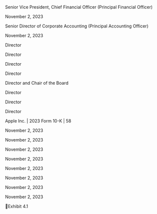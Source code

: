 Senior Vice President, Chief Financial Officer
(Principal Financial Officer)

November 2, 2023

Senior Director of Corporate Accounting
(Principal Accounting Officer)

November 2, 2023

Director

Director

Director

Director

Director and Chair of the Board

Director

Director

Director

Apple Inc. | 2023 Form 10-K | 58

November 2, 2023

November 2, 2023

November 2, 2023

November 2, 2023

November 2, 2023

November 2, 2023

November 2, 2023

November 2, 2023

Exhibit 4.1